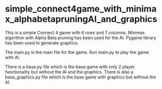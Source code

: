 # simple_connect4game_with_minimax_alphabetapruningAI_and_graphics
This is a simple Connect 4 game with 6 rows and 7 columns. Minimax algorithm with Alpha Beta pruning has been used for the AI. Pygame library has been used to generate graphics.

The main.py is the main file for the game. Run main.py to play the game with AI.

There is a base.py file which is the base game with only 2 player functionality but without the AI and the graphics. 
There is also a base_graphics.py file which is the base game with graphics but without the AI.

